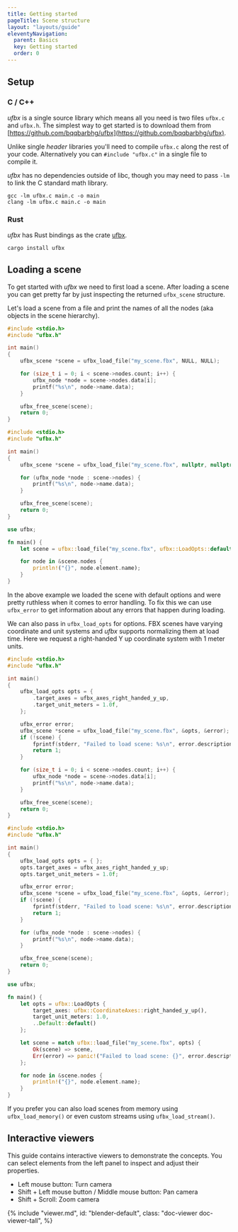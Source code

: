 ```yaml
---
title: Getting started
pageTitle: Scene structure
layout: "layouts/guide"
eleventyNavigation:
  parent: Basics
  key: Getting started
  order: 0
---
```


## Setup

### C / C++

*ufbx* is a single source library which means all you need is two files `ufbx.c` and `ufbx.h`.
The simplest way to get started is to download them from [https://github.com/bqqbarbhg/ufbx](https://github.com/bqqbarbhg/ufbx).

Unlike single *header* libraries you'll need to compile `ufbx.c` along the rest of your code.
Alternatively you can `#include "ufbx.c"` in a single file to compile it.

*ufbx* has no dependencies outside of libc, though you may need to pass `-lm` to link the C
standard math library.

```
gcc -lm ufbx.c main.c -o main
clang -lm ufbx.c main.c -o main
```

### Rust

*ufbx* has Rust bindings as the crate [ufbx](https://crates.io/crates/ufbx).

```
cargo install ufbx
```

## Loading a scene

To get started with *ufbx* we need to first load a scene.
After loading a scene you can get pretty far by just inspecting the returned `ufbx_scene` structure.

Let's load a scene from a file and print the names of all the nodes (aka objects in the scene hierarchy).

```c
#include <stdio.h>
#include "ufbx.h"

int main()
{
    ufbx_scene *scene = ufbx_load_file("my_scene.fbx", NULL, NULL);

    for (size_t i = 0; i < scene->nodes.count; i++) {
        ufbx_node *node = scene->nodes.data[i];
        printf("%s\n", node->name.data);
    }

    ufbx_free_scene(scene);
    return 0;
}
```

```cpp
#include <stdio.h>
#include "ufbx.h"

int main()
{
    ufbx_scene *scene = ufbx_load_file("my_scene.fbx", nullptr, nullptr);

    for (ufbx_node *node : scene->nodes) {
        printf("%s\n", node->name.data);
    }

    ufbx_free_scene(scene);
    return 0;
}
```

```rust
use ufbx;

fn main() {
    let scene = ufbx::load_file("my_scene.fbx", ufbx::LoadOpts::default()).unwrap();

    for node in &scene.nodes {
        println!("{}", node.element.name);
    }
}
```

In the above example we loaded the scene with default options and were pretty ruthless when it comes to error handling.
To fix this we can use `ufbx_error` to get information about any errors that happen during loading.

We can also pass in `ufbx_load_opts` for options.
FBX scenes have varying coordinate and unit systems and *ufbx* supports normalizing them at load time.
Here we request a right-handed Y up coordinate system with 1 meter units.

```c
#include <stdio.h>
#include "ufbx.h"

int main()
{
    ufbx_load_opts opts = {
        .target_axes = ufbx_axes_right_handed_y_up,
        .target_unit_meters = 1.0f,
    };

    ufbx_error error;
    ufbx_scene *scene = ufbx_load_file("my_scene.fbx", &opts, &error);
    if (!scene) {
        fprintf(stderr, "Failed to load scene: %s\n", error.description.data);
        return 1;
    }

    for (size_t i = 0; i < scene->nodes.count; i++) {
        ufbx_node *node = scene->nodes.data[i];
        printf("%s\n", node->name.data);
    }

    ufbx_free_scene(scene);
    return 0;
}
```

```cpp
#include <stdio.h>
#include "ufbx.h"

int main()
{
    ufbx_load_opts opts = { };
    opts.target_axes = ufbx_axes_right_handed_y_up;
    opts.target_unit_meters = 1.0f;

    ufbx_error error;
    ufbx_scene *scene = ufbx_load_file("my_scene.fbx", &opts, &error);
    if (!scene) {
        fprintf(stderr, "Failed to load scene: %s\n", error.description.data);
        return 1;
    }

    for (ufbx_node *node : scene->nodes) {
        printf("%s\n", node->name.data);
    }

    ufbx_free_scene(scene);
    return 0;
}
```

```rust
use ufbx;

fn main() {
    let opts = ufbx::LoadOpts {
        target_axes: ufbx::CoordinateAxes::right_handed_y_up(),
        target_unit_meters: 1.0,
        ..Default::default()
    };

    let scene = match ufbx::load_file("my_scene.fbx", opts) {
        Ok(scene) => scene,
        Err(error) => panic!("Failed to load scene: {}", error.description),
    };

    for node in &scene.nodes {
        println!("{}", node.element.name);
    }
}
```

If you prefer you can also load scenes from memory using `ufbx_load_memory()` or even custom
streams using `ufbx_load_stream()`.

## Interactive viewers

This guide contains interactive viewers to demonstrate the concepts. You can select elements
from the left panel to inspect and adjust their properties.

- Left mouse button: Turn camera
- Shift + Left mouse button / Middle mouse button: Pan camera
- Shift + Scroll: Zoom camera

{% include "viewer.md",
  id: "blender-default",
  class: "doc-viewer doc-viewer-tall",
%}
<script>
viewerDescs["blender-default"] = {
    scene: "/static/models/blender_default_cube.fbx",
    camera: {"yaw":-375.7609577922058,"pitch":29.80519480519472,"distance":23.37493738981497,"offset":{"x":4.814403983585144,"y":1.6022970913598036,"z":-0.11125223900915396}},
    props: {
        show: true,
    },
}
</script>
